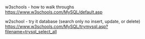 w3schools - how to walk throughs
https://www.w3schools.com/MySQL/default.asp

w2school - try it database (search only no insert, update, or delete)
https://www.w3schools.com/MySQL/trymysql.asp?filename=trysql_select_all